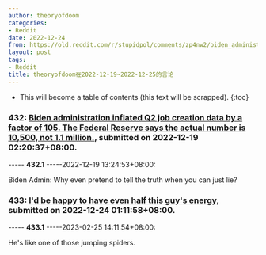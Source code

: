 ```yaml
---
author: theoryofdoom
categories:
- Reddit
date: 2022-12-24
from: https://old.reddit.com/r/stupidpol/comments/zp4nw2/biden_administration_inflated_q2_job_creation/
layout: post
tags:
- Reddit
title: theoryofdoom在2022-12-19~2022-12-25的言论
---
```


* This will become a table of contents (this text will be scrapped).
{:toc}

### 432: [Biden administration inflated Q2 job creation data by a factor of 105. The Federal Reserve says the actual number is 10,500, not 1.1 million.](https://old.reddit.com/r/stupidpol/comments/zp4nw2/biden_administration_inflated_q2_job_creation/), submitted on 2022-12-19 02:20:37+08:00.

----- __432.1__ -----2022-12-19 13:24:53+08:00:

Biden Admin: Why even pretend to tell the truth when you can just lie?

### 433: [I'd be happy to have even half this guy's energy](https://old.reddit.com/r/ImTheMainCharacter/comments/ztmp38/id_be_happy_to_have_even_half_this_guys_energy/), submitted on 2022-12-24 01:11:58+08:00.

----- __433.1__ -----2023-02-25 14:11:54+08:00:

He's like one of those jumping spiders.

